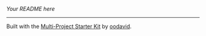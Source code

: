 _Your README here_

---

Built with the [Multi-Project Starter Kit](gulp/README.md) by [oodavid](https://github.com/oodavid).